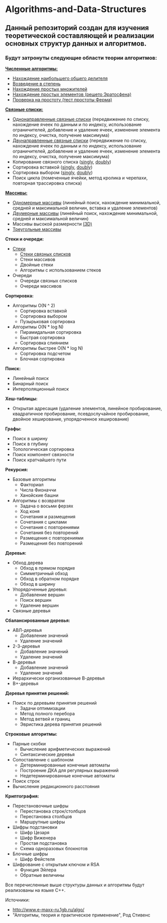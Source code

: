 # Algorithms-and-Data-Structures

## Данный репозиторий создан для изучения теоретической составляющей и реализации основных структур данных и алгоритмов.
### Будут затронуты следующие области теории алгоритмов:
**[Численные алгоритмы:](./numerical_algorithms)**
  * [Нахождение наибольшего общего делителя](./numerical_algorithms/gcd.cpp)
  * [Возведение в степень](./numerical_algorithms/exponentiation.cpp)
  * [Нахождение простых множителей](./numerical_algorithms/prime_factors_find.cpp)
  * [Нахождение простых элементов (решето Эратосфена)](./numerical_algorithms/sieve_of_eratosthenes.cpp)
  * [Проверка на простоту (тест простоты Ферма)](./numerical_algorithms/prime_check)

**[Связные списки:](./linked_lists)**
  * [Однонаправленные связные списки](./linked_lists/singly_list.cpp) (передвижение по списку, нахождение ячеек по данным и по индексу, использование ограничителей, добавление и удаление ячеек, изменение элемента по индексу, очистка, получение максимума)
  * [Двунаправленные связные списки](./linked_lists/doubly_list.cpp) (передвижение по списку, нахождение ячеек по данным и по индексу, использование ограничителей, добавление и удаление ячеек, изменение элемента по индексу, очистка, получение максимума)
  * Копирование связного списка ([singly](https://github.com/GermanYakimov/Algorithms-and-Data-Structures/blob/master/linked_lists/singly_list.cpp#L195), [doubly](https://github.com/GermanYakimov/Algorithms-and-Data-Structures/blob/master/linked_lists/doubly_list.cpp#L215))
  * Сортировка вставкой ([singly](https://github.com/GermanYakimov/Algorithms-and-Data-Structures/blob/master/linked_lists/singly_list.cpp#L205), [doubly](https://github.com/GermanYakimov/Algorithms-and-Data-Structures/blob/master/linked_lists/doubly_list.cpp#L225))
  * Сортировка выбором ([singly](https://github.com/GermanYakimov/Algorithms-and-Data-Structures/blob/master/linked_lists/singly_list.cpp#L244), [doubly](https://github.com/GermanYakimov/Algorithms-and-Data-Structures/blob/master/linked_lists/doubly_list.cpp#L263))
  * Поиск цикла (помеченные ячейки, метод кролика и черепахи, повторная трассировка списка)

**[Массивы:](./arrays)**
  * [Одномерные массивы](./arrays/1d_array.cpp) (линейный поиск, нахождение минимальной, средней и максимальной величин, вставка и удаление элементов)
  * [Двумерные массивы](./arrays/2d_array.cpp) (линейный поиск, нахождение минимальной, средней и максимальной величин)
  * Массивы высокой размерности [(3D)](./arrays/3d_array.cpp)
  * [Треугольные массивы](./arrays/triangular_array.cpp)

**Стеки и очереди:**
  * [Стеки](./stacks)
    * [Стеки связных списков](./stacks/Stack.List/StackList.cpp)
    * Стеки массивов
    * Двойные стеки
    * Алгоритмы с использованием стеков
  * Очереди
    * Очереди связных списков
    * Очереди массивов

**Сортировка:**
  * Алгоритмы O(N ^ 2)
    * Сортировка вставкой
    * Сортировка выбором
    * Пузырьковая сортировка
  * Алгоритмы O(N * log N)
    * Пирамидальная сортировка
    * Быстрая сортировка
    * Сортировка слиянием
  * Алгоритмы быстрее O(N * log N)
    * Сортировка подсчетом
    * Блочная сортировка

**Поиск:**
  * Линейный поиск
  * Бинарный поиск
  * Интерполяционный поиск

**Хеш-таблицы:**
  * Открытая адресация (удаление элементов, линейное пробирование, квадратичное пробирование, псевдослучайное пробирование, двойное хеширование, упорядоченное хеширование)

**Графы:**
  * Поиск в ширину
  * Поиск в глубину
  * Топологическая сортировка
  * Поиск компонент связности
  * Поиск кратчайшего пути

**Рекурсия:**
  * Базовые алгоритмы
    * Факториал
    * Числа Фионаччи
    * Ханойские башни
  * Алгоритмы с возвратом
    * Задача о восьми ферзях
    * Ход коня
    * Сочетания и размещения
    * Сочетания с циклами
    * Сочетания с повторениями
    * Сочетания без повторений
    * Размещения с повторениями
    * Размещения без повторений

**Деревья:**
 * Обход дерева
    * Обход в прямом порядке
    * Симметричный обход
    * Обход в обратном порядке
    * Обход в ширину
 * Упорядоченные деревья:
    * Добавление вершин
    * Поиск вершин
    * Удаление вершин
 * Связные деревья

**Сбалансированные деревья:**
 * АВЛ-деревья
    * Добавление значений
    * Удаление значений
 * 2-3-деревья
    * Добавление значений
    * Удаление значений
 * В-деревья
    * Добавление значений
    * Удаление значений
 * Иерархически организованные В-деревья
 * В+-деревья

**Деревья принятия решений:**
 * Поиск по деревьям принятия решений
    * Задачи оптимизации
    * Метод полного перебора
    * Метод ветвей и границ
    * Эвристика дерева принятия решений

**Строковые алгоритмы:**
 * Парные скобки
    * Вычисление арифметических выражений
    * Синтаксические деревья
 * Сопоставление с шаблоном
    * Детерминированные конечные автоматы
    * Построение ДКА для регулярных выражений
    * Недетерминированные конечные автоматы
 * Поиск строк
 * Вычисление редакционного расстояния

**Криптография:**
 * Перестановочные шифры
    * Перестановка строк/столбцов
    * Перестановка столбцов
    * Маршрутные шифры
 * Шифры подстановки
    * Шифр Цезаря
    * Шифр Виженера
    * Простая подстановка
    * Схема одноразовых блокнотов
 * Блочные шифры
    * Шифр Фейстеля
 * Шифрование с открытым ключом и RSA
    * Функция Эйлера
    * Обратные величины

 Все перечисленные выше структуры данных и алгоритмы будут реализованы на языке C++.

 Источники:
  * http://www.e-maxx-ru.1gb.ru/algo/
  * "Алгоритмы, теория и практическое применение", Род Стивенс
